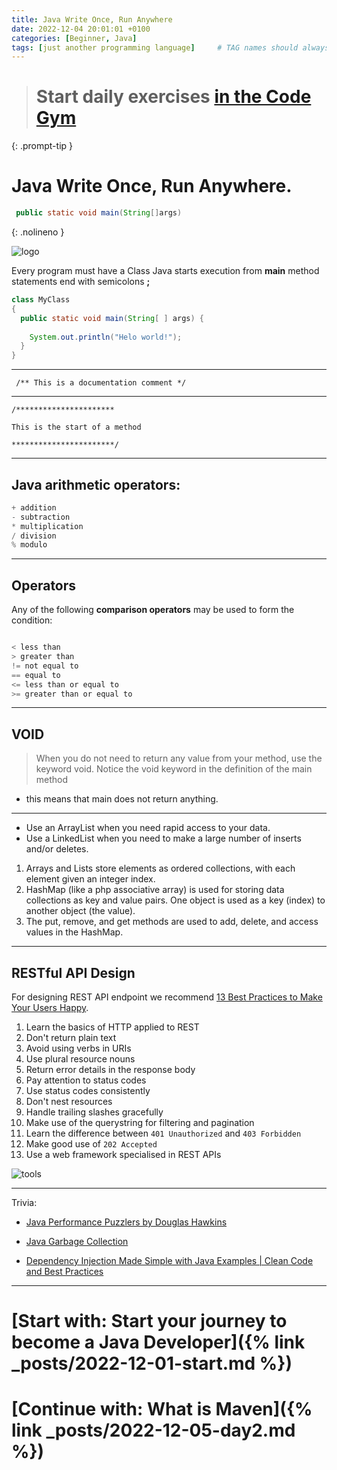```yaml
---
title: Java Write Once, Run Anywhere
date: 2022-12-04 20:01:01 +0100
categories: [Beginner, Java]
tags: [just another programming language]     # TAG names should always be lowercase
---
```


> # Start daily exercises [in the Code Gym](https://codegym.cc/)
{: .prompt-tip }


# Java Write Once, Run Anywhere.
```java
 public static void main(String[]args)
```
{: .nolineno }

![logo](https://logodownload.org/wp-content/uploads/2017/04/java-logo-2.png)

Every program must have a Class
Java starts execution from **main** method
statements end with semicolons **;**


```java
class MyClass
{
  public static void main(String[ ] args) {
  
    System.out.println("Helo world!");
  }
}

```
---
```
 /** This is a documentation comment */
```
---
```
/**********************

This is the start of a method

***********************/
```
---
## Java arithmetic operators:
```java
+ addition
- subtraction
* multiplication
/ division
% modulo
```
---
## Operators
Any of the following **comparison operators** may be used to form the condition:
```java

< less than
> greater than
!= not equal to
== equal to
<= less than or equal to
>= greater than or equal to

```
---
## VOID
> When you do not need to return any value from your method, use the keyword void.
Notice the void keyword in the definition of the main method
- this means that main does not return anything.
		
---

- Use an ArrayList when you need rapid access to your data.
- Use a LinkedList when you need to make a large number of inserts and/or deletes.

1. Arrays and Lists store elements as ordered collections, with each element given an integer index.
2. HashMap (like a php associative array) is used for storing data collections as key and value pairs. One object is used as a key (index) to another object (the value).
3. The put, remove, and get methods are used to add, delete, and access values in the HashMap.

---
## RESTful API Design
For designing REST API endpoint we recommend [13 Best Practices to Make Your Users Happy](https://florimond.dev/blog/articles/2018/08/restful-api-design-13-best-practices-to-make-your-users-happy/).

1. Learn the basics of HTTP applied to REST
2. Don't return plain text
3. Avoid using verbs in URIs
4. Use plural resource nouns
5. Return error details in the response body
6. Pay attention to status codes
7. Use status codes consistently
8. Don't nest resources
9. Handle trailing slashes gracefully
10. Make use of the querystring for filtering and pagination
11. Learn the difference between `401 Unauthorized` and `403 Forbidden`
12. Make good use of  `202 Accepted`
13. Use a web framework specialised in REST APIs

![tools](https://florimond.dev/static/img/rest-apis-right-tool-for-job.jpg)

---
Trivia:
- [Java Performance Puzzlers by Douglas Hawkins](https://www.youtube.com/watch?v=wgQBz2Ldhvk "trivia on performance")

- [Java Garbage Collection](https://www.youtube.com/watch?v=XXOaCV5xm9s)

- [Dependency Injection Made Simple with Java Examples | Clean Code and Best Practices](https://www.youtube.com/watch?v=GATSXm7WAxU)

***
# [Start with: Start your journey to become a Java Developer]({% link _posts/2022-12-01-start.md %})
# [Continue with: What is Maven]({% link _posts/2022-12-05-day2.md %})
